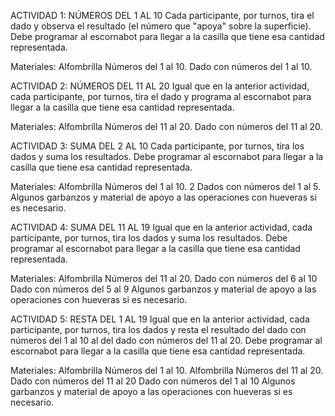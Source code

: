 ACTIVIDAD 1: NÚMEROS DEL 1 AL 10
Cada participante, por turnos, tira el dado y observa el resultado (el número que "apoya" sobre la superficie). Debe programar al escornabot para llegar a la casilla que tiene esa cantidad representada.

Materiales:
Alfombrilla Números del 1 al 10.
Dado con números del 1 al 10.

ACTIVIDAD 2: NÚMEROS DEL 11 AL 20
Igual que en la anterior actividad, cada participante, por turnos, tira el dado y programa al escornabot para llegar a la casilla que tiene esa cantidad representada.

Materiales:
Alfombrilla Números del 11 al 20.
Dado con números del 11 al 20.

ACTIVIDAD 3: SUMA DEL 2 AL 10
Cada participante, por turnos, tira los dados y suma los resultados. Debe programar al escornabot para llegar a la casilla que tiene esa cantidad representada.

Materiales:
Alfombrilla Números del 1 al 10.
2 Dados con números del 1 al 5.
Algunos garbanzos y material de apoyo a las operaciones con hueveras si es necesario.

ACTIVIDAD 4: SUMA DEL 11 AL 19
Igual que en la anterior actividad, cada participante, por turnos, tira los dados y suma los resultados. Debe programar al escornabot para llegar a la casilla que tiene esa cantidad representada.

Materiales:
Alfombrilla Números del 11 al 20.
Dado con números del 6 al 10
Dado con números del 5 al 9
Algunos garbanzos y material de apoyo a las operaciones con hueveras si es necesario.

ACTIVIDAD 5: RESTA DEL 1 AL 19
Igual que en la anterior actividad, cada participante, por turnos, tira los dados y resta el resultado del dado con números del 1 al 10 al del dado con números del 11 al 20. Debe programar al escornabot para llegar a la casilla que tiene esa cantidad representada.

Materiales:
Alfombrilla Números del 1 al 10.
Alfombrilla Números del 11 al 20.
Dado con números del 11 al 20
Dado con números del 1 al 10
Algunos garbanzos y material de apoyo a las operaciones con hueveras si es necesario.
